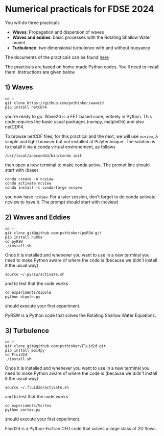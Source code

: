 # Numerical practicals for FDSE 2024

You will do three practicals

 - **Waves**: Propagation and dispersion of waves
 - **Waves and eddies**: basic processes with the Rotating Shallow Water model
 - **Turbulence**: two dimensional turbulence with and without buoyancy

The documents of the practicals can be found [here](https://filesender.renater.fr/?s=download&token=1e2ee043-bef7-4e55-b8ce-fc2da6c39ace)

The practicals are based on home-made Python codes. You'll need to
install them. Instructions are given below.


## 1) Waves

```console
cd ~
git clone https://github.com/pvthinker/wave2d
pip install netCDF4
```

you're ready to go. Wave2d is a FFT based code, entirely in
Python. This code requires the basic usual packages (numpy,
matplotlib) and also netCDF4.

To browse netCDF files, for this practical and the next, we will use
`ncview`, a simple and light browser but not installed at
Polytechnique. The solution is to install it via a conda virtual
environement, as follows

```console
/usr/local/anaconda3/bin/conda init
```

then open a new terminal to make conda active. The prompt line should start with (base)

```console
conda create -n ncview
conda activate ncview
conda install -c conda-forge ncview
```

you now have `ncview`. For a later session, don't forget to do conda
activate ncview to have it. The prompt should start with (ncview)



## 2) Waves and Eddies

```console
cd ~
git clone git@github.com:pvthinker/pyRSW.git
pip install numba
cd pyRSW
./install.sh
```

Once it is installed and whenever you want to use in a new terminal you need to make Python aware of where the code is (because we didn't install it the usual way)

```console
source ~/.pyrsw/activate.sh
```

and to test that the code works

```console
cd experiments/dipole
python dipole.py
```

should execute your first experiment.


PyRSW is a Python code that solves the Rotating Shallow Water Equations.





## 3) Turbulence


```console
cd ~
git clone git@github.com:pvthinker/Fluid2d.git
pip install mpi4py
cd Fluid2d
./install.sh
```

Once it is installed and whenever you want to use in a new terminal you need to make Python aware of where the code is (because we didn't install it the usual way)

```console
source ~/.fluid2d/activate.sh
```

and to test that the code works

```console
cd experiments/Vortex
python vortex.py
```

should execute your first experiment.


Fluid2d is a Python-Fortran CFD code that solves a large class of 2D flows.
